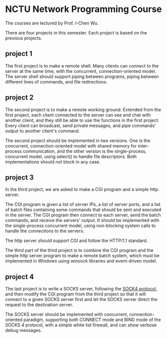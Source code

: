 # NCTU Network Programming Course

The courses are lectured by Prof. I-Chen Wu.

There are four projects in this semester.
Each project is based on the previous projects.

## project 1

The first project is to make a remote shell. Many clients can connect to the
server at the same time, with the concurrent, connection-oriented model. The
server shell should support piping between programs, piping between different
lines of commands, and file redirections.

## project 2

The second project is to make a remote working ground. Extended from the first
project, each client connected to the server can see and chat with another
client, and they still be able to use the functions in the first project. Every
client can broadcast, send private messages, and pipe commands' output to
another client's command.

The second project should be implemented in two versions. One is the concurrent,
connection-oriented model with shared memory for inter-process communication,
and the other version is the single-process, concurrent model, using select()
to handle file descriptors. Both implementations should not block in any case.

## project 3

In the third project, we are asked to make a CGI program and a simple http
server.

The CGI program is given a list of server IPs, a list of server ports, and a
list of batch files containing some commands that should be sent and executed in
the server. The CGI program then connect to each server, send the batch
commands, and receive the servers' output. It should be implemented with the
single-process concurrent model, using non-blocking system calls to handle the
connections to the servers.

The http server should support CGI and follow the HTTP/1.1 standard.

The third part of the third project is to combine the CGI program and the simple
http server program to make a remote batch system, which must be implemented in
Windows using winsock libraries and event-driven model.

## project 4

The last project is to write a SOCKS server, following the [SOCK4 protocol](http://www.openssh.com/txt/socks4.protocol),
and then modify the CGI program from the third project so that it will connect
to a given SOCKS server first and let the SOCKS server direct the request to
the destination server.

The SOCKS server should be implemented with concurrent, connection-oriented
paradigm, supporting both CONNECT mode and BIND mode of the SOCKS 4 protocol,
with a simple white list firewall, and can show verbose debug messages.

